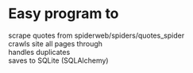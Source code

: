 # Easy program to
 scrape quotes from spiderweb/spiders/quotes_spider <br>
 crawls site all pages through <br>
 handles duplicates <br>
 saves to SQLite (SQLAlchemy)
